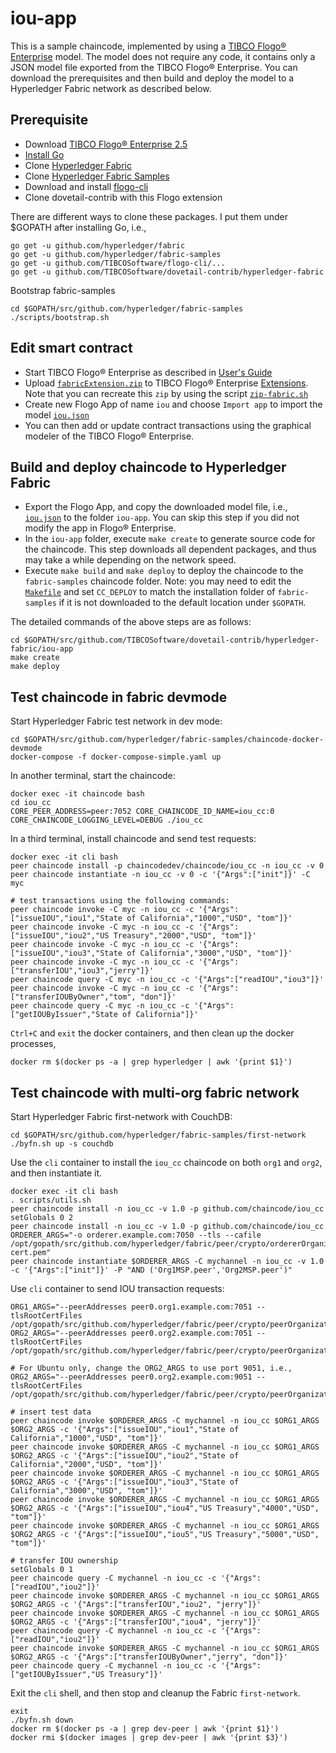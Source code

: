 # iou-app
This is a sample chaincode, implemented by using a [TIBCO Flogo® Enterprise](https://docs.tibco.com/products/tibco-flogo-enterprise-2-5-0) model.  The model does not require any code, it contains only a JSON model file exported from the TIBCO Flogo® Enterprise.  You can download the prerequisites and then build and deploy the model to a Hyperledger Fabric network as described below.

## Prerequisite
- Download [TIBCO Flogo® Enterprise 2.5](https://edelivery.tibco.com/storefront/eval/tibco-flogo-enterprise/prod11810.html)
- [Install Go](https://golang.org/doc/install)
- Clone [Hyperledger Fabric](https://github.com/hyperledger/fabric)
- Clone [Hyperledger Fabric Samples](https://github.com/hyperledger/fabric-samples)
- Download and install [flogo-cli](https://github.com/TIBCOSoftware/flogo-cli)
- Clone dovetail-contrib with this Flogo extension

There are different ways to clone these packages.  I put them under $GOPATH after installing Go, i.e.,
```
go get -u github.com/hyperledger/fabric
go get -u github.com/hyperledger/fabric-samples
go get -u github.com/TIBCOSoftware/flogo-cli/...
go get -u github.com/TIBCOSoftware/dovetail-contrib/hyperledger-fabric
```
Bootstrap fabric-samples
```
cd $GOPATH/src/github.com/hyperledger/fabric-samples
./scripts/bootstrap.sh
```

## Edit smart contract
- Start TIBCO Flogo® Enterprise as described in [User's Guide](https://docs.tibco.com/pub/flogo/2.5.0/doc/pdf/TIB_flogo_2.5_users_guide.pdf?id=1)
- Upload [`fabricExtension.zip`](../fabricExtension.zip) to TIBCO Flogo® Enterprise [Extensions](http://localhost:8090/wistudio/extensions).  Note that you can recreate this `zip` by using the script [`zip-fabric.sh`](../zip-fabric.sh)
- Create new Flogo App of name `iou` and choose `Import app` to import the model [`iou.json`](iou.json)
- You can then add or update contract transactions using the graphical modeler of the TIBCO Flogo® Enterprise.

## Build and deploy chaincode to Hyperledger Fabric
- Export the Flogo App, and copy the downloaded model file, i.e., [`iou.json`](iou.json) to the folder `iou-app`.  You can skip this step if you did not modify the app in Flogo® Enterprise.
- In the `iou-app` folder, execute `make create` to generate source code for the chaincode.  This step downloads all dependent packages, and thus may take a while depending on the network speed.
- Execute `make build` and `make deploy` to deploy the chaincode to the `fabric-samples` chaincode folder.  Note: you may need to edit the [`Makefile`](Makefile) and set `CC_DEPLOY` to match the installation folder of `fabric-samples` if it is not downloaded to the default location under `$GOPATH`.

The detailed commands of the above steps are as follows:
```
cd $GOPATH/src/github.com/TIBCOSoftware/dovetail-contrib/hyperledger-fabric/iou-app
make create
make deploy
```

## Test chaincode in fabric devmode
Start Hyperledger Fabric test network in dev mode:
```
cd $GOPATH/src/github.com/hyperledger/fabric-samples/chaincode-docker-devmode
docker-compose -f docker-compose-simple.yaml up
```
In another terminal, start the chaincode:
```
docker exec -it chaincode bash
cd iou_cc
CORE_PEER_ADDRESS=peer:7052 CORE_CHAINCODE_ID_NAME=iou_cc:0 CORE_CHAINCODE_LOGGING_LEVEL=DEBUG ./iou_cc
```
In a third terminal, install chaincode and send test requests:
```
docker exec -it cli bash
peer chaincode install -p chaincodedev/chaincode/iou_cc -n iou_cc -v 0
peer chaincode instantiate -n iou_cc -v 0 -c '{"Args":["init"]}' -C myc

# test transactions using the following commands:
peer chaincode invoke -C myc -n iou_cc -c '{"Args":["issueIOU","iou1","State of California","1000","USD", "tom"]}'
peer chaincode invoke -C myc -n iou_cc -c '{"Args":["issueIOU","iou2","US Treasury","2000","USD", "tom"]}'
peer chaincode invoke -C myc -n iou_cc -c '{"Args":["issueIOU","iou3","State of California","3000","USD", "tom"]}'
peer chaincode invoke -C myc -n iou_cc -c '{"Args":["transferIOU","iou3","jerry"]}'
peer chaincode query -C myc -n iou_cc -c '{"Args":["readIOU","iou3"]}'
peer chaincode invoke -C myc -n iou_cc -c '{"Args":["transferIOUByOwner","tom", "don"]}'
peer chaincode query -C myc -n iou_cc -c '{"Args":["getIOUByIssuer","State of California"]}'
```

`Ctrl+C` and `exit` the docker containers, and then clean up the docker processes,
```
docker rm $(docker ps -a | grep hyperledger | awk '{print $1}')
```

## Test chaincode with multi-org fabric network
Start Hyperledger Fabric first-network with CouchDB:
```
cd $GOPATH/src/github.com/hyperledger/fabric-samples/first-network
./byfn.sh up -s couchdb
```
Use the `cli` container to install the `iou_cc` chaincode on both `org1` and `org2`, and then instantiate it.
```
docker exec -it cli bash
. scripts/utils.sh
peer chaincode install -n iou_cc -v 1.0 -p github.com/chaincode/iou_cc
setGlobals 0 2
peer chaincode install -n iou_cc -v 1.0 -p github.com/chaincode/iou_cc
ORDERER_ARGS="-o orderer.example.com:7050 --tls --cafile /opt/gopath/src/github.com/hyperledger/fabric/peer/crypto/ordererOrganizations/example.com/orderers/orderer.example.com/msp/tlscacerts/tlsca.example.com-cert.pem"
peer chaincode instantiate $ORDERER_ARGS -C mychannel -n iou_cc -v 1.0 -c '{"Args":["init"]}' -P "AND ('Org1MSP.peer','Org2MSP.peer')"
```
Use `cli` container to send IOU transaction requests:
```
ORG1_ARGS="--peerAddresses peer0.org1.example.com:7051 --tlsRootCertFiles /opt/gopath/src/github.com/hyperledger/fabric/peer/crypto/peerOrganizations/org1.example.com/peers/peer0.org1.example.com/tls/ca.crt"
ORG2_ARGS="--peerAddresses peer0.org2.example.com:7051 --tlsRootCertFiles /opt/gopath/src/github.com/hyperledger/fabric/peer/crypto/peerOrganizations/org2.example.com/peers/peer0.org2.example.com/tls/ca.crt"

# For Ubuntu only, change the ORG2_ARGS to use port 9051, i.e.,
ORG2_ARGS="--peerAddresses peer0.org2.example.com:9051 --tlsRootCertFiles /opt/gopath/src/github.com/hyperledger/fabric/peer/crypto/peerOrganizations/org2.example.com/peers/peer0.org2.example.com/tls/ca.crt"

# insert test data
peer chaincode invoke $ORDERER_ARGS -C mychannel -n iou_cc $ORG1_ARGS $ORG2_ARGS -c '{"Args":["issueIOU","iou1","State of California","1000","USD", "tom"]}'
peer chaincode invoke $ORDERER_ARGS -C mychannel -n iou_cc $ORG1_ARGS $ORG2_ARGS -c '{"Args":["issueIOU","iou2","State of California","2000","USD", "tom"]}'
peer chaincode invoke $ORDERER_ARGS -C mychannel -n iou_cc $ORG1_ARGS $ORG2_ARGS -c '{"Args":["issueIOU","iou3","State of California","3000","USD", "tom"]}'
peer chaincode invoke $ORDERER_ARGS -C mychannel -n iou_cc $ORG1_ARGS $ORG2_ARGS -c '{"Args":["issueIOU","iou4","US Treasury","4000","USD", "tom"]}'
peer chaincode invoke $ORDERER_ARGS -C mychannel -n iou_cc $ORG1_ARGS $ORG2_ARGS -c '{"Args":["issueIOU","iou5","US Treasury","5000","USD", "tom"]}'

# transfer IOU ownership
setGlobals 0 1
peer chaincode query -C mychannel -n iou_cc -c '{"Args":["readIOU","iou2"]}'
peer chaincode invoke $ORDERER_ARGS -C mychannel -n iou_cc $ORG1_ARGS $ORG2_ARGS -c '{"Args":["transferIOU","iou2", "jerry"]}'
peer chaincode invoke $ORDERER_ARGS -C mychannel -n iou_cc $ORG1_ARGS $ORG2_ARGS -c '{"Args":["transferIOU","iou4", "jerry"]}'
peer chaincode query -C mychannel -n iou_cc -c '{"Args":["readIOU","iou2"]}'
peer chaincode invoke $ORDERER_ARGS -C mychannel -n iou_cc $ORG1_ARGS $ORG2_ARGS -c '{"Args":["transferIOUByOwner","jerry", "don"]}'
peer chaincode query -C mychannel -n iou_cc -c '{"Args":["getIOUByIssuer","US Treasury"]}'
```

Exit the `cli` shell, and then stop and cleanup the Fabric `first-network`.
```
exit
./byfn.sh down
docker rm $(docker ps -a | grep dev-peer | awk '{print $1}')
docker rmi $(docker images | grep dev-peer | awk '{print $3}')
```
